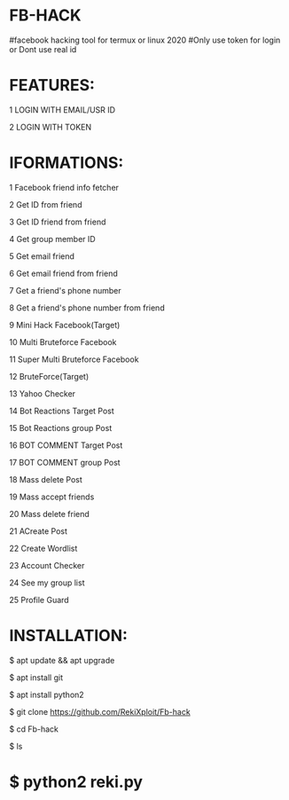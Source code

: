 # FB-HACK
#facebook hacking tool for termux or linux 2020
#Only use token for login or Dont use real id


FEATURES:
======================================
1 LOGIN WITH EMAIL/USR ID

 2 LOGIN WITH TOKEN

IFORMATIONS:
=======================================
 1 Facebook friend info fetcher

 2 Get ID from friend

 3 Get ID friend from friend

 4 Get group member ID

 5 Get email friend

 6 Get email friend from friend

 7 Get a friend's phone number

 8 Get a friend's phone number from friend

 9 Mini Hack Facebook(Target)

 10 Multi Bruteforce Facebook

 11 Super Multi Bruteforce Facebook

 12 BruteForce(Target)

 13 Yahoo Checker

 14 Bot Reactions Target Post

 15 Bot Reactions group Post

 16 BOT COMMENT Target Post

 17 BOT COMMENT group Post

 18 Mass delete Post

 19 Mass accept friends

 20 Mass delete friend

 21 ACreate Post

 22 Create Wordlist

 23 Account Checker

 24 See my group list

 25 Profile Guard



INSTALLATION:
============================================
$ apt update && apt upgrade

$ apt install git

$ apt install python2

$ git clone https://github.com/RekiXploit/Fb-hack

$ cd Fb-hack

$ ls

$ python2 reki.py
=================================================


